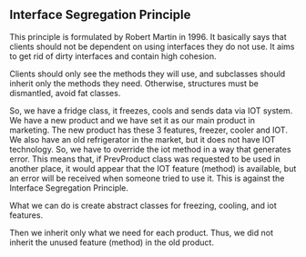 ## Interface Segregation Principle

This principle is formulated by Robert Martin in 1996. It basically says that clients should not be dependent on using interfaces they do not use. It aims to get rid of dirty interfaces and contain high cohesion.

Clients should only see the methods they will use, and subclasses should inherit only the methods they need. Otherwise, structures must be dismantled, avoid fat classes.

So, we have a fridge class, it freezes, cools and sends data via IOT system. We have a new product and we have set it as our main product in marketing. The new product has these 3 features, freezer, cooler and IOT. We also have an old refrigerator in the market, but it does not have IOT technology. So, we have to override the iot method in a way that generates error. This means that, if PrevProduct class was requested to be used in another place, it would appear that the IOT feature (method) is available, but an error will be received when someone tried to use it. This is against the Interface Segregation Principle.

What we can do is create abstract classes for freezing, cooling, and iot features.

Then we inherit only what we need for each product. Thus, we did not inherit the unused feature (method) in the old product.

